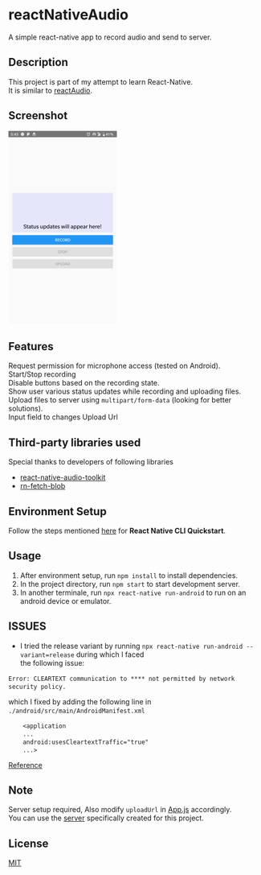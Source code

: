 # reactNativeAudio
A simple react-native app to record audio and send to server.


## Description
This project is part of my attempt to learn React-Native. <br />
It is similar to [reactAudio](https://github.com/HarshalRohit/reactAudio). <br />


## Screenshot
![Image](./appImage.png)


## Features
Request permission for microphone access (tested on Android). <br />
Start/Stop recording <br />
Disable buttons based on the recording state. <br />
Show user various status updates while recording and uploading files. <br />
Upload files to server using `multipart/form-data` (looking for better solutions). <br />
Input field to changes Upload Url 


## Third-party libraries used
Special thanks to developers of following libraries <br />
* [react-native-audio-toolkit](https://github.com/react-native-community/react-native-audio-toolkit)
* [rn-fetch-blob](https://github.com/joltup/rn-fetch-blob)


## Environment Setup
Follow the steps mentioned [here](https://reactnative.dev/docs/environment-setup) for **React Native CLI Quickstart**.

## Usage
1. After environment setup, run `npm install` to install dependencies.
2. In the project directory, run `npm start` to start development server.
3. In another terminale, run `npx react-native run-android` to run on an android device or emulator.

## ISSUES

+ I tried the release variant by running `npx react-native run-android --variant=release` during which I faced <br />
the following issue: <br />
```
Error: CLEARTEXT communication to **** not permitted by network security policy.
```
which I fixed by adding the following line in `./android/src/main/AndroidManifest.xml`
```
    <application 
    ...
    android:usesCleartextTraffic="true"
    ...>
```
[Reference](https://stackoverflow.com/questions/45940861/android-8-cleartext-http-traffic-not-permitted)

## Note
Server setup required, Also modify `uploadUrl` in [App.js](./App.js) accordingly. <br />
You can use the [server](https://github.com/HarshalRohit/express-try) specifically created for this project.


## License
[MIT](LICENSE)

